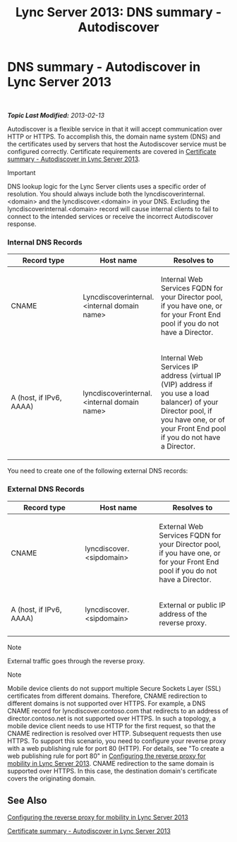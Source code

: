 ﻿---
title: 'Lync Server 2013: DNS summary - Autodiscover'
TOCTitle: DNS summary - Autodiscover
ms:assetid: b336a2ae-0e58-4b74-b606-aedbbd411587
ms:mtpsurl: https://technet.microsoft.com/en-us/library/JJ945644(v=OCS.15)
ms:contentKeyID: 51541504
ms.date: 07/23/2014
mtps_version: v=OCS.15
---

<div data-xmlns="http://www.w3.org/1999/xhtml">

<div class="topic" data-xmlns="http://www.w3.org/1999/xhtml" data-msxsl="urn:schemas-microsoft-com:xslt" data-cs="http://msdn.microsoft.com/en-us/">

<div data-asp="http://msdn2.microsoft.com/asp">

# DNS summary - Autodiscover in Lync Server 2013

</div>

<div id="mainSection">

<div id="mainBody">

<span> </span>

_**Topic Last Modified:** 2013-02-13_

Autodiscover is a flexible service in that it will accept communication over HTTP or HTTPS. To accomplish this, the domain name system (DNS) and the certificates used by servers that host the Autodiscover service must be configured correctly. Certificate requirements are covered in [Certificate summary - Autodiscover in Lync Server 2013](lync-server-2013-certificate-summary-autodiscover.md).

<div class="alert">


> [!IMPORTANT]
> DNS lookup logic for the Lync Server clients uses a specific order of resolution. You should always include both the lyncdiscoverinternal.&lt;domain&gt; and the lyncdiscover.&lt;domain&gt; in your DNS. Excluding the lyncdiscoverinternal.&lt;domain&gt; record will cause internal clients to fail to connect to the intended services or receive the incorrect Autodiscover response.



</div>

### Internal DNS Records

<table>
<colgroup>
<col style="width: 33%" />
<col style="width: 33%" />
<col style="width: 33%" />
</colgroup>
<thead>
<tr class="header">
<th>Record type</th>
<th>Host name</th>
<th>Resolves to</th>
</tr>
</thead>
<tbody>
<tr class="odd">
<td><p>CNAME</p></td>
<td><p>Lyncdiscoverinternal.&lt;internal domain name&gt;</p></td>
<td><p>Internal Web Services FQDN for your Director pool, if you have one, or for your Front End pool if you do not have a Director.</p></td>
</tr>
<tr class="even">
<td><p>A (host, if IPv6, AAAA)</p></td>
<td><p>lyncdiscoverinternal.&lt;internal domain name&gt;</p></td>
<td><p>Internal Web Services IP address (virtual IP (VIP) address if you use a load balancer) of your Director pool, if you have one, or of your Front End pool if you do not have a Director.</p></td>
</tr>
</tbody>
</table>


You need to create one of the following external DNS records:

### External DNS Records

<table>
<colgroup>
<col style="width: 33%" />
<col style="width: 33%" />
<col style="width: 33%" />
</colgroup>
<thead>
<tr class="header">
<th>Record type</th>
<th>Host name</th>
<th>Resolves to</th>
</tr>
</thead>
<tbody>
<tr class="odd">
<td><p>CNAME</p></td>
<td><p>lyncdiscover.&lt;sipdomain&gt;</p></td>
<td><p>External Web Services FQDN for your Director pool, if you have one, or for your Front End pool if you do not have a Director.</p></td>
</tr>
<tr class="even">
<td><p>A (host, if IPv6, AAAA)</p></td>
<td><p>lyncdiscover.&lt;sipdomain&gt;</p></td>
<td><p>External or public IP address of the reverse proxy.</p></td>
</tr>
</tbody>
</table>


<div class="alert">


> [!NOTE]
> External traffic goes through the reverse proxy.



</div>

<div class="alert">


> [!NOTE]
> Mobile device clients do not support multiple Secure Sockets Layer (SSL) certificates from different domains. Therefore, CNAME redirection to different domains is not supported over HTTPS. For example, a DNS CNAME record for lyncdiscover.contoso.com that redirects to an address of director.contoso.net is not supported over HTTPS. In such a topology, a mobile device client needs to use HTTP for the first request, so that the CNAME redirection is resolved over HTTP. Subsequent requests then use HTTPS. To support this scenario, you need to configure your reverse proxy with a web publishing rule for port 80 (HTTP). For details, see "To create a web publishing rule for port 80" in <A href="lync-server-2013-configuring-the-reverse-proxy-for-mobility.md">Configuring the reverse proxy for mobility in Lync Server 2013</A>. CNAME redirection to the same domain is supported over HTTPS. In this case, the destination domain's certificate covers the originating domain.



</div>

<div>

## See Also


[Configuring the reverse proxy for mobility in Lync Server 2013](lync-server-2013-configuring-the-reverse-proxy-for-mobility.md)  


[Certificate summary - Autodiscover in Lync Server 2013](lync-server-2013-certificate-summary-autodiscover.md)  
  

</div>

</div>

<span> </span>

</div>

</div>

</div>


